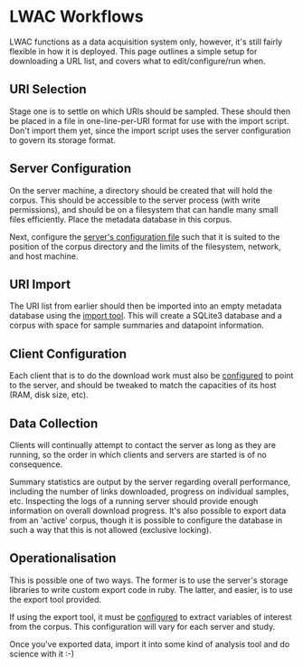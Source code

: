 LWAC Workflows
==============
LWAC functions as a data acquisition system only, however, it's still fairly flexible in how it is deployed.  This page outlines a simple setup for downloading a URL list, and covers what to edit/configure/run when.

URI Selection
-------------
Stage one is to settle on which URIs should be sampled.  These should then be placed in a file in one-line-per-URI format for use with the import script.  Don't import them yet, since the import script uses the server configuration to govern its storage format.

Server Configuration
--------------------
On the server machine, a directory should be created that will hold the corpus.  This should be accessible to the server process (with write permissions), and should be on a filesystem that can handle many small files efficiently.  Place the metadata database in this corpus.

Next, configure the [server's configuration file](server_config.html) such that it is suited to the position of the corpus directory and the limits of the filesystem, network, and host machine.


URI Import 
-----------
The URI list from earlier should then be imported into an empty metadata database using the [import tool](config_docs.html).  This will create a SQLite3 database and a corpus with space for sample summaries and datapoint information.


Client Configuration
--------------------
Each client that is to do the download work must also be [configured](client_config.html) to point to the server, and should be tweaked to match the capacities of its host (RAM, disk size, etc).

Data Collection
---------------
Clients will continually attempt to contact the server as long as they are running, so the order in which clients and servers are started is of no consequence.  

Summary statistics are output by the server regarding overall performance, including the number of links downloaded, progress on individual samples, etc.  Inspecting the logs of a running server should provide enough information on overall download progress.  It's also possible to export data from an 'active' corpus, though it is possible to configure the database in such a way that this is not allowed (exclusive locking).


Operationalisation
------------------
This is possible one of two ways.  The former is to use the server's storage libraries to write custom export code in ruby.  The latter, and easier, is to use the export tool provided.

If using the export tool, it must be [configured](export_config.html) to extract variables of interest from the corpus.  This configuration will vary for each server and study.

Once you've exported data, import it into some kind of analysis tool and do science with it :-)

